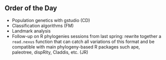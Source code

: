 Order of the Day
---

* Population genetics with gstudio (CD)
* Classification algorithms (FM)
* Landmark analysis
* Follow-up on R phylogenies sessions from last spring: rewrite together a `read.nexus` function that can catch all variations of this format and be compatible with main phylogeny-based R packages such ape, paleotree, dispRity, Claddis, etc. (JR)
